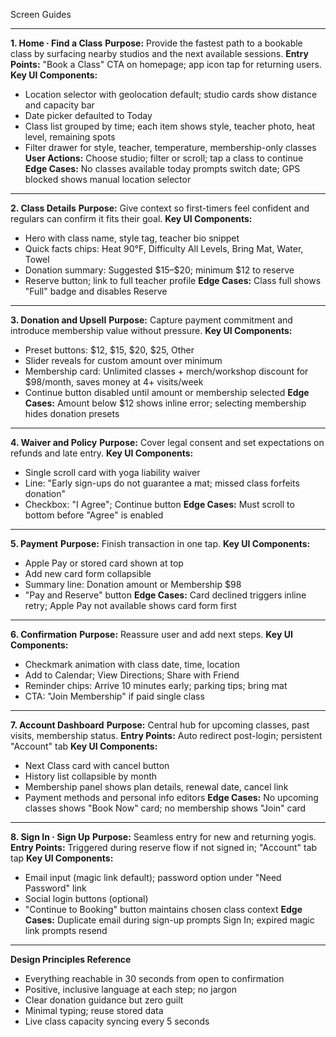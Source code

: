 Screen Guides

---

**1. Home · Find a Class**
**Purpose:** Provide the fastest path to a bookable class by surfacing nearby studios and the next available sessions.
**Entry Points:** "Book a Class" CTA on homepage; app icon tap for returning users.
**Key UI Components:**

* Location selector with geolocation default; studio cards show distance and capacity bar
* Date picker defaulted to Today
* Class list grouped by time; each item shows style, teacher photo, heat level, remaining spots
* Filter drawer for style, teacher, temperature, membership-only classes
  **User Actions:** Choose studio; filter or scroll; tap a class to continue
  **Edge Cases:** No classes available today prompts switch date; GPS blocked shows manual location selector

---

**2. Class Details**
**Purpose:** Give context so first-timers feel confident and regulars can confirm it fits their goal.
**Key UI Components:**

* Hero with class name, style tag, teacher bio snippet
* Quick facts chips: Heat 90°F, Difficulty All Levels, Bring Mat, Water, Towel
* Donation summary: Suggested \$15–\$20; minimum \$12 to reserve
* Reserve button; link to full teacher profile
  **Edge Cases:** Class full shows "Full" badge and disables Reserve

---

**3. Donation and Upsell**
**Purpose:** Capture payment commitment and introduce membership value without pressure.
**Key UI Components:**

* Preset buttons: \$12, \$15, \$20, \$25, Other
* Slider reveals for custom amount over minimum
* Membership card: Unlimited classes + merch/workshop discount for \$98/month, saves money at 4+ visits/week
* Continue button disabled until amount or membership selected
  **Edge Cases:** Amount below \$12 shows inline error; selecting membership hides donation presets

---

**4. Waiver and Policy**
**Purpose:** Cover legal consent and set expectations on refunds and late entry.
**Key UI Components:**

* Single scroll card with yoga liability waiver
* Line: "Early sign-ups do not guarantee a mat; missed class forfeits donation"
* Checkbox: "I Agree"; Continue button
  **Edge Cases:** Must scroll to bottom before "Agree" is enabled

---

**5. Payment**
**Purpose:** Finish transaction in one tap.
**Key UI Components:**

* Apple Pay or stored card shown at top
* Add new card form collapsible
* Summary line: Donation amount or Membership \$98
* "Pay and Reserve" button
  **Edge Cases:** Card declined triggers inline retry; Apple Pay not available shows card form first

---

**6. Confirmation**
**Purpose:** Reassure user and add next steps.
**Key UI Components:**

* Checkmark animation with class date, time, location
* Add to Calendar; View Directions; Share with Friend
* Reminder chips: Arrive 10 minutes early; parking tips; bring mat
* CTA: "Join Membership" if paid single class

---

**7. Account Dashboard**
**Purpose:** Central hub for upcoming classes, past visits, membership status.
**Entry Points:** Auto redirect post-login; persistent "Account" tab
**Key UI Components:**

* Next Class card with cancel button
* History list collapsible by month
* Membership panel shows plan details, renewal date, cancel link
* Payment methods and personal info editors
  **Edge Cases:** No upcoming classes shows "Book Now" card; no membership shows "Join" card

---

**8. Sign In · Sign Up**
**Purpose:** Seamless entry for new and returning yogis.
**Entry Points:** Triggered during reserve flow if not signed in; "Account" tab tap
**Key UI Components:**

* Email input (magic link default); password option under "Need Password" link
* Social login buttons (optional)
* "Continue to Booking" button maintains chosen class context
  **Edge Cases:** Duplicate email during sign-up prompts Sign In; expired magic link prompts resend

---

**Design Principles Reference**

* Everything reachable in 30 seconds from open to confirmation
* Positive, inclusive language at each step; no jargon
* Clear donation guidance but zero guilt
* Minimal typing; reuse stored data
* Live class capacity syncing every 5 seconds
